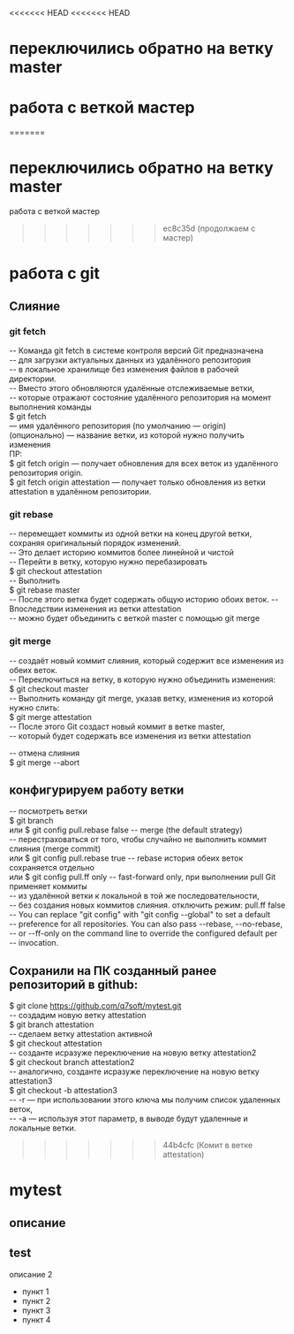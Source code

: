 <<<<<<< HEAD
<<<<<<< HEAD
# переключились обратно на ветку master
работа с веткой мастер
=======
=======
# переключились обратно на ветку master
работа с веткой мастер
>>>>>>> ec8c35d (продолжаем с мастер)
# работа с git


## Слияние ##
### git fetch 
-- Команда git fetch в системе контроля версий Git предназначена   
-- для загрузки актуальных данных из удалённого репозитория   
-- в локальное хранилище без изменения файлов в рабочей директории.   
-- Вместо этого обновляются удалённые отслеживаемые ветки,   
-- которые отражают состояние удалённого репозитория на момент выполнения команды   
  $ git fetch <remote> <branch>   
   <remote> — имя удалённого репозитория (по умолчанию — origin)  
   <branch> (опционально) — название ветки, из которой нужно получить изменения  
 ПР:  
   $ git fetch origin — получает обновления для всех веток из удалённого репозитория origin.  
   $ git fetch origin attestation — получает только обновления из ветки attestation в удалённом репозитории.  

### git rebase 
-- перемещает коммиты из одной ветки на конец другой ветки, сохраняя оригинальный порядок изменений.   
-- Это делает историю коммитов более линейной и чистой   
-- Перейти в ветку, которую нужно перебазировать  
  $ git checkout attestation   
-- Выполнить  
  $ git rebase master  
-- После этого ветка будет содержать общую историю обоих веток. 
-- Впоследствии изменения из ветки attestation  
-- можно будет объединить с веткой master с помощью git merge  

### git merge  
-- создаёт новый коммит слияния, который содержит все изменения из обеих веток.  
-- Переключиться на ветку, в которую нужно объединить изменения:  
  $ git checkout master  
-- Выполнить команду git merge, указав ветку, изменения из которой нужно слить:  
  $ git merge attestation  
-- После этого Git создаст новый коммит в ветке master,  
-- который будет содержать все изменения из ветки attestation  

-- отмена слияния  
  $ git merge --abort  
 
## конфигурируем работу ветки ##  
-- посмотреть ветки  
  $ git branch  
или $ git config pull.rebase false       -- merge (the default strategy)  
-- перестраховаться от того, чтобы случайно не выполнить коммит слияния (merge commit)  
или $ git config pull.rebase true        -- rebase история обеих веток сохраняется отдельно  
или $ git config pull.ff only            -- fast-forward only, при выполнении pull Git применяет коммиты   
                                         -- из удалённой ветки к локальной в той же последовательности,  
                                         -- без создания новых коммитов слияния. отключить режим: pull.ff false  
--  You can replace "git config" with "git config --global" to set a default  
--  preference for all repositories. You can also pass --rebase, --no-rebase,  
--  or --ff-only on the command line to override the configured default per  
--  invocation.  

## Сохранили на ПК созданный ранее репозиторий в github:  
$ git clone https://github.com/q7soft/mytest.git  
-- создадим новую ветку attestation  
$ git branch attestation  
-- сделаем ветку  attestation активной  
$ git checkout attestation  
-- созданте исразуже переключение на новую ветку attestation2  
$ git checkout branch attestation2  
-- аналогично, созданте исразуже переключение на новую ветку attestation3  
$ git checkout -b attestation3  
--  -r — при использовании этого ключа мы получим список удаленных веток,  
--  -a — используя этот параметр, в выводе будут удаленные и локальные ветки.  

>>>>>>> 44b4cfc (Комит в ветке attestation)

# mytest
описание
---
## test
описание 2

* пункт  1
* пункт  2
* пункт  3
* пункт  4
